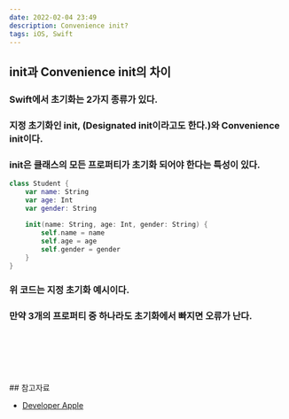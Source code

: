 ```yaml
---
date: 2022-02-04 23:49
description: Convenience init?
tags: iOS, Swift
---
```


## init과 Convenience init의 차이
### Swift에서 초기화는 2가지 종류가 있다.
### 지정 초기화인 init, (Designated init이라고도 한다.)와 Convenience init이다.
### init은 클래스의 모든 프로퍼티가 초기화 되어야 한다는 특성이 있다.

```swift
class Student {
    var name: String
    var age: Int
    var gender: String
    
    init(name: String, age: Int, gender: String) {
        self.name = name
        self.age = age
        self.gender = gender
    }
}
```

### 위 코드는 지정 초기화 예시이다.
### 만약 3개의 프로퍼티 중 하나라도 초기화에서 빠지면 오류가 난다.

<br/>
<br/>

### 

<br/>
<br/>
## 참고자료
<ul>
<li>
    <a href="https://developer.apple.com/documentation/foundation">Developer Apple</a>
</li>
</ul>
